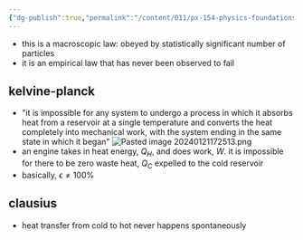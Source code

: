 ```yaml
---
{"dg-publish":true,"permalink":"/content/011/px-154-physics-foundations/px-154-e-the-second-law-of-thermodynamics/px-154-e3-the-second-law-of-thermodynamics/","noteIcon":"1","created":"2024-11-25T10:50:32.000+00:00","updated":"2024-11-26T19:51:08.930+00:00"}
---
```


- this is a macroscopic law: obeyed by statistically significant number of particles
- it is an empirical law that has never been observed to fail
## kelvine-planck
- "it is impossible for any system to undergo a process in which it absorbs heat from a reservoir at a single temperature and converts the heat completely into mechanical work, with the system ending in the same state in which it began"
![Pasted image 20240121172513.png](/img/user/pics/Pasted%20image%2020240121172513.png)
- an engine takes in heat energy, $Q_{H}$, and does work, $W$. it is impossible for there to be zero waste heat, $Q_{C}$ expelled to the cold reservoir
- basically, $\epsilon \neq 100\%$
## clausius
- heat transfer from cold to hot never happens spontaneously
